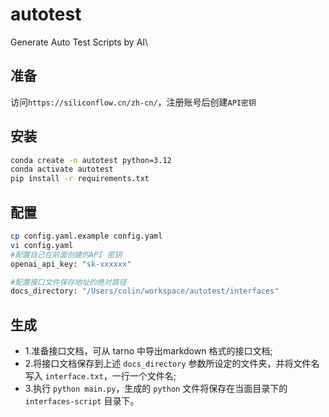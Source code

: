 # autotest
Generate Auto Test Scripts by AI\

## 准备
访问`https://siliconflow.cn/zh-cn/`，注册账号后创建`API密钥`

## 安装
```bash
conda create -n autotest python=3.12
conda activate autotest
pip install -r requirements.txt
```

## 配置
```bash
cp config.yaml.example config.yaml
vi config.yaml
#配置自己在前面创建的API 密钥
openai_api_key: "sk-xxxxxx"

#配置接口文件保存地址的绝对路径
docs_directory: "/Users/colin/workspace/autotest/interfaces"
```

## 生成
+ 1\.准备接口文档，可从 tarno 中导出markdown 格式的接口文档;
+ 2\.将接口文档保存到上述 `docs_directory` 参数所设定的文件夹，并将文件名写入 `interface.txt`，一行一个文件名;
+ 3\.执行 `python main.py`，生成的 `python` 文件将保存在当面目录下的 `interfaces-script` 目录下。


